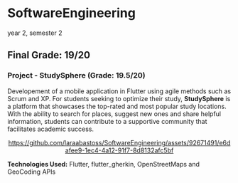 # SoftwareEngineering

 year 2, semester 2
 
 ## Final Grade: 19/20
 
 ### Project - StudySphere (Grade: 19.5/20)
 
 Developement of a mobile application in Flutter using agile methods such as Scrum and XP. For students seeking to optimize their study, **StudySphere** is a platform that showcases the top-rated and most popular study locations. With the ability to search for places, suggest new ones and share helpful information, students can contribute to a supportive community that facilitates academic success.



<div align="center"> 

https://github.com/laraabastoss/SoftwareEngineering/assets/92671491/e6dafee9-1ec4-4a12-91f7-8d8132afc5bf


</div>



**Technologies Used:** Flutter, flutter_gherkin, OpenStreetMaps and GeoCoding APIs

